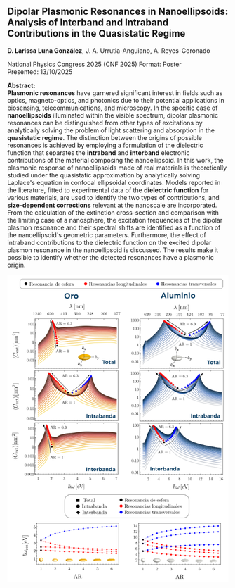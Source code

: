 ## Dipolar Plasmonic Resonances in Nanoellipsoids: Analysis of Interband and Intraband Contributions in the Quasistatic Regime
 **D. Larissa Luna González**, J. A. Urrutia-Anguiano, A. Reyes-Coronado

National Physics Congress 2025 (CNF 2025)
Format: Poster  
Presented: 13/10/2025  

**Abstract:**  
**Plasmonic resonances** have garnered significant interest in fields such as optics, magneto-optics, and photonics due to their potential applications in biosensing, telecommunications, and microscopy. In the specific case of **nanoellipsoids** illuminated within the visible spectrum, dipolar plasmonic resonances can be distinguished from other types of excitations by analytically solving the problem of light scattering and absorption in the **quasistatic regime**. The distinction between the origins of possible resonances is achieved by employing a formulation of the dielectric function that separates the **intraband** and **interband** electronic contributions of the material composing the nanoellipsoid. In this work, the plasmonic response of nanoellipsoids made of real materials is theoretically studied under the quasistatic approximation by analytically solving Laplace's equation in confocal ellipsoidal coordinates. Models reported in the literature, fitted to experimental data of the **dielectric function** for various materials, are used to identify the two types of contributions, and **size-dependent corrections** relevant at the nanoscale are incorporated. From the calculation of the extinction cross-section and comparison with the limiting case of a nanosphere, the excitation frequencies of the dipolar plasmon resonance and their spectral shifts are identified as a function of the nanoellipsoid's geometric parameters. Furthermore, the effect of intraband contributions to the dielectric function on the excited dipolar plasmon resonance in the nanoellipsoid is discussed. The results make it possible to identify whether the detected resonances have a plasmonic origin.

![Results](Results.png)




